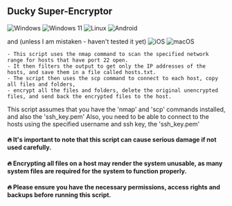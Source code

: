 ## Ducky Super-Encryptor
![Windows](https://img.shields.io/badge/Windows-0078D6?style=for-the-badge&logo=windows&logoColor=white) ![Windows 11](https://img.shields.io/badge/Windows%2011-%230079d5.svg?style=for-the-badge&logo=Windows%2011&logoColor=white) ![Linux](https://img.shields.io/badge/Linux-FCC624?style=for-the-badge&logo=linux&logoColor=black) ![Android](https://img.shields.io/badge/Android-3DDC84?style=for-the-badge&logo=android&logoColor=white)

and (unless I am mistaken - haven't tested it yet) ![iOS](https://img.shields.io/badge/iOS-000000?style=for-the-badge&logo=ios&logoColor=white) ![macOS](https://img.shields.io/badge/mac%20os-000000?style=for-the-badge&logo=macos&logoColor=F0F0F0)

    - This script uses the nmap command to scan the specified network range for hosts that have port 22 open. 
    - It then filters the output to get only the IP addresses of the hosts, and save them in a file called hosts.txt. 
    - The script then uses the scp command to connect to each host, copy all files and folders, 
    - encrypt all the files and folders, delete the original unencrypted files, and send back the encrypted files to the host.

This script assumes that you have the 'nmap' and 'scp' commands installed, and also the 'ssh_key.pem' 
Also, you need to be able to connect to the hosts using the specified username and ssh key, the 'ssh_key.pem'

#### 🔥 It's important to note that this script can cause serious damage if not used carefully. 
#### 🔥 Encrypting all files on a host may render the system unusable, as many system files are required for the system to function properly. 
#### 🔥 Please ensure you have the necessary permissions, access rights and backups before running this script.
